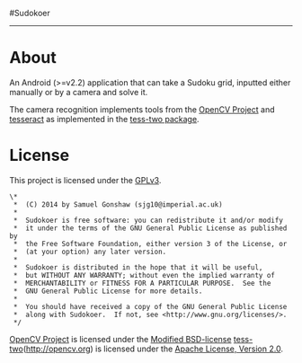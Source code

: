 #Sudokoer
* * *

About
=====

An Android (>=v2.2) application that can take a Sudoku grid, inputted either manually or by a camera and solve it.

The camera recognition implements tools from the [OpenCV Project](http://opencv.org) and [tesseract](http://code.google.com/p/tesseract-ocr/) as implemented in the [tess-two package](https://github.com/rmtheis/tess-two).

License
=======

This project is licensed under the [GPLv3](http://www.gnu.org/licenses/).

	\*
	 *  (C) 2014 by Samuel Gonshaw (sjg10@imperial.ac.uk)
	 *  
	 *  Sudokoer is free software: you can redistribute it and/or modify
	 *  it under the terms of the GNU General Public License as published by
	 *  the Free Software Foundation, either version 3 of the License, or
	 *  (at	your option) any later version.
	 *
	 *  Sudokoer is distributed in the hope that it will be useful,
	 *  but WITHOUT ANY WARRANTY; without even the implied warranty of
	 *  MERCHANTABILITY or FITNESS FOR A PARTICULAR PURPOSE.  See the
	 *  GNU General Public License for more details.
 	 *
	 *  You should have received a copy of the GNU General Public License
	 *  along with Sudokoer.  If not, see <http://www.gnu.org/licenses/>.
	 */


[OpenCV Project](http://opencv.org) is licensed under the [Modified BSD-license](http://opensource.org/licenses/BSD-3-Clause)
[tess-two](https://github.com/rmtheis/tess-two)(http://opencv.org) is licensed under the [Apache License, Version 2.0](http://www.apache.org/licenses/LICENSE-2.0.html).

